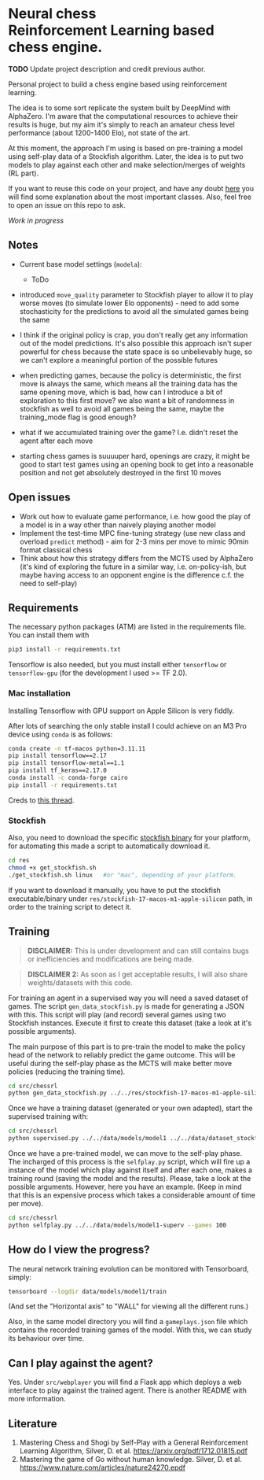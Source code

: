 # Neural chess <br> Reinforcement Learning based chess engine.

**TODO** Update project description and credit previous author.

Personal project to build a chess engine based using reinforcement learning.

The idea is to some sort replicate the system built by DeepMind with AlphaZero. I'm
aware that the computational resources to achieve their results is huge, but my aim
it's simply to reach an amateur chess level performance (about 1200-1400 Elo), not
state of the art.

At this moment, the approach I'm using is based on pre-training a model using self-play data of a Stockfish algorithm. Later, the idea is to put two models to play against each other and make selection/merges of weights (RL part).

If you want to reuse this code on your project, and have any doubt [here](https://github.com/AIRLegend/ChessRL/blob/master/DOCS.md) you will find some explanation about the most important classes. Also, feel free to open an issue on this repo to ask.

*Work in progress*

## Notes

- Current base model settings (`modela`):
   - ToDo

- introduced `move_quality` parameter to Stockfish player to allow it to play worse moves (to simulate lower Elo opponents) - need to add some stochasticity for the predictions to avoid all the simulated games being the same
- I think if the original policy is crap, you don't really get any information out of the model predictions. It's also possible this approach isn't super powerful for chess because the state space is so unbelievably huge, so we can't explore a meaningful portion of the possible futures
- when predicting games, because the policy is deterministic, the first move is always the same, which means all the training data has the same opening move, which is bad, how can I introduce a bit of exploration to this first move? we also want a bit of randomness in stockfish as well to avoid all games being the same, maybe the training_mode flag is good enough?
- what if we accumulated training over the game? I.e. didn't reset the agent after each move

- starting chess games is suuuuper hard, openings are crazy, it might be good to start test games using an opening book to get into a reasonable position and not get absolutely destroyed in the first 10 moves

## Open issues

- Work out how to evaluate game performance, i.e. how good the play of a model is in a way other than naively playing another model
- Implement the test-time MPC fine-tuning strategy (use new class and overload `predict` method) - aim for 2-3 mins per move to mimic 90min format classical chess
- Think about how this strategy differs from the MCTS used by AlphaZero (it's kind of exploring the future in a similar way, i.e. on-policy-ish, but maybe having access to an opponent engine is the difference c.f. the need to self-play)

## Requirements
The necessary python packages (ATM) are listed in the requirements file.
You can install them with

```bash
pip3 install -r requirements.txt
```

Tensorflow is also needed, but you must install either `tensorflow` or `tensorflow-gpu` (for the development I used >= TF 2.0).

### Mac installation

Installing Tensorflow with GPU support on Apple Silicon is very fiddly.

After lots of searching the only stable install I could achieve on an M3 Pro device using `conda` is as follows:
```bash
conda create -n tf-macos python=3.11.11
pip install tensorflow==2.17
pip install tensorflow-metal==1.1
pip install tf_keras==2.17.0
conda install -c conda-forge cairo
pip install -r requirements.txt
```

Creds to [this thread](https://stackoverflow.com/questions/78845096/tensorflow-metal-not-installable-on-m2-macbook-and-github-page-is-down).

### Stockfish

Also, you need to download the specific 
[stockfish binary](https://stockfishchess.org/download/) for your platform,
for automating this made a script to automatically download it.

```bash
cd res
chmod +x get_stockfish.sh
./get_stockfish.sh linux   #or "mac", depending of your platform. 
```
If you want to download it manually, you have to put the stockfish executable/binary under `res/stockfish-17-macos-m1-apple-silicon` path, in order to the training script to detect it.


## Training
> **DISCLAIMER:** This is under development and can still contains bugs or  inefficiencies and modifications are being made.

> **DISCLAIMER 2:** As soon as I get acceptable results, I will also share weights/datasets with this code.

For training an agent in a supervised way you will need a saved dataset of games. The script `gen_data_stockfish.py` is made for generating a JSON with this. This script will play (and record) several games using two Stockfish instances. Execute it first to create this dataset (take a look at it's possible arguments).

The main purpose of this part is to pre-train the model to make the policy head of the network to reliably predict the game outcome. This will be useful during the self-play phase as the MCTS will make better move policies (reducing the training time).

```bash
cd src/chessrl
python gen_data_stockfish.py ../../res/stockfish-17-macos-m1-apple-silicon ../../data/dataset_stockfish.json --games 100
```

Once we have a training dataset (generated or your own adapted), start the supervised training with:

```bash
cd src/chessrl
python supervised.py ../../data/models/model1 ../../data/dataset_stockfish.json --epochs 2 --bs 4
```

Once we have a pre-trained model, we can move to the self-play phase. The incharged of this process is the `selfplay.py` script, which will fire up a instance of the model which play against itself and after each one, makes a training round (saving the model and the results). Please, take a look at the possible arguments. However, here you have an example. (Keep in mind that this is an expensive process which takes a considerable amount of time per move).

```bash
cd src/chessrl
python selfplay.py ../../data/models/model1-superv --games 100
```


## How do I view the progress?

The neural network training evolution can be monitored with Tensorboard, simply:

```bash
tensorboard --logdir data/models/model1/train
```
(And set the "Horizontal axis" to "WALL" for viewing all the different runs.)

Also, in the same model directory you will find a `gameplays.json` file which
contains the recorded training games of the model. With this, we can study its
behaviour over time.

## Can I play against the agent?

Yes. Under `src/webplayer` you will find a Flask app which deploys a web interface to play against the trained agent. There is another README with more information.


## Literature

1. Mastering Chess and Shogi by Self-Play with a General Reinforcement Learning
   Algorithm, Silver, D. et al. https://arxiv.org/pdf/1712.01815.pdf
2. Mastering the game of Go without human knowledge. Silver, D. et al. https://www.nature.com/articles/nature24270.epdf
